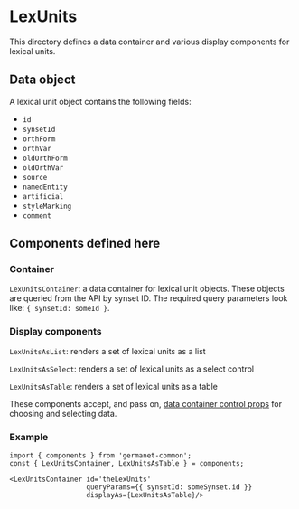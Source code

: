 # LexUnits

This directory defines a data container and various display components
for lexical units.

## Data object

A lexical unit object contains the following fields:

  - `id`
  - `synsetId`
  - `orthForm`
  - `orthVar`
  - `oldOrthForm`
  - `oldOrthVar`
  - `source`
  - `namedEntity`
  - `artificial`
  - `styleMarking`
  - `comment`

## Components defined here

### Container

`LexUnitsContainer`: a data container for lexical unit objects.
These objects are queried from the API by synset ID.
The required query parameters look like: `{ synsetId: someId }`.

### Display components

`LexUnitsAsList`: renders a set of lexical units as a list 

`LexUnitsAsSelect`: renders a set of lexical units as a select control

`LexUnitsAsTable`: renders a set of lexical units as a table 

These components accept, and pass on, [data container control
props](../DataContainer#user-content-selecting-and-choosing-data-objects) for choosing and selecting data.

### Example

```
import { components } from 'germanet-common';
const { LexUnitsContainer, LexUnitsAsTable } = components;

<LexUnitsContainer id='theLexUnits'
                   queryParams={{ synsetId: someSynset.id }}
                   displayAs={LexUnitsAsTable}/>
```
